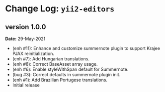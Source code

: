 Change Log: `yii2-editors`
==========================

## version 1.0.0

**Date:** 29-May-2021

- (enh #11): Enhance and customize summernote plugin to support Krajee PJAX reinitialization.
- (enh #7): Add Hungarian translations.
- (enh #8): Correct BaseAsset array usage.
- (enh #6): Enable styleWithSpan default for Summernote.
- (bug #3): Correct defaults in summernote plugin init.
- (enh #1): Add Brazilian Portugese translations.
- Initial release 